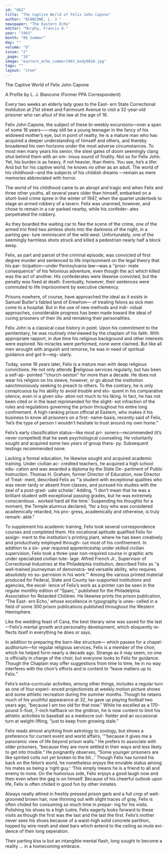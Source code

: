 ```yaml
---
id: "862"
title: "The Captive World of Felix John Capone"
author: "BIANCONE, L. J."
newspaper: "The Eastern Echo"
editor: "Murphy, Francis A."
year: "1963"
month: "06 Summer"
day: ""
volume: "8"
issue: "2"
_page: "16"
image: "eastern_echo_summer1963_body0018.jpg"
tags: ""
layout: "item"
---
```

The 
Captive
World
of
Felix John Capone

A Profile by L. J. Biancone
(Former PPA Correspondent)

Every two weeks an elderly lady goes to the East-
ern State Correctional Institution at 21st street and
Fairmount Avenue to visit a 32-year-old prisoner
who ran afoul of the law at the age of 16.

Felix John Capone, the subject of these bi-weekly
excursions—over a span of some 16 years——may
still be a young teenager in the fancy of his widowed
mother’s eye, but in point of reality, he is a mature
man who has acquired a deeper understanding of
himself and others, and thereby broadened his own
horizons under the most adverse circumstances. To
most men many years his senior, the steel gates of
doom seemingly clang shut behind them with an om-
inous sound of finality. Not so for Felix John. Yet,
his burden is as heavy, if not heavier, than theirs.
You see, he’s a lifer. And but for his captive world,
he knows no other as an adult. The world of his
childhood—and the subjects of his childish dreams
—remain as mere memories abbreviated with
horror.

The world of his childhood came to an abrupt
and tragic end when Felix and three other youths,
all several years older than himself, embarked on a
short-lived crime spree in the winter of 1947, when
the quartet undertook to stage an armed robbery of
a tavern. Felix was unarmed, however, and chose
to remain in a car parked nearby, while his confeder-
ates perpetrated the robbery.

As they boarded the waiting car to flee the scene
of the crime, one of the armed trio fired two aimless
shots into the darkness of the night, in a parting ges-
ture reminiscent of the wild west. Unfortunately,
one of the seemingly harmless shots struck and
killed a pedestrian nearly half a block away.

Felix, as part and parcel of the criminal episode,
was convicted of first degree murder and sentenced
to life imprisonment on the legal theory that his par-
ticipation—under Pennsylvania law—was a ‘‘proxi-
mate consequence" of his felonious adventure, even
though the act which killed was the act of another.
His confederates were likewise convicted, but the
penalty was fixed at death. Eventually, however,
their sentences were commuted to life imprisonment
by executive clemency.

Prisons nowhere, of course, have approached the
ideal as it exists in Samuel Butler's fabled land of
Erewhon— of treating felons as sick men come to a
hospital. But in the use of new methods and indi-
vidual approaches, considerable progress has been
made toward the ideal of curing prisoners of their
ills and remaking their personalities.

Felix John is a classical case history in point.
Upon his commitment to the penitentiary, he was
routinely interviewed by the chaplain of his faith.
With appropriate rapport, in due time his religious
background and other interests were explored. No
miracles were performed, none were claimed. But
like all men wrought with anguish and remorse, he
was in need of spiritual guidance and got it—reg-
ularly.

Today, some 16 years later, Felix is a mature man
with deep religious convictions. He not only attends
religious services regularly, but has been a self-ap-
pointed “‘church-sexton’’ for more than a decade.
He does not wear his religion on his sleeve, however,
or go about the institution sanctimoniously seeking
to preach to others. To the contrary, he is only
conspicuous by his ability to avoid trouble and elo-
quent in his comparative silence, even in a given situ-
ation not much to his liking. In fact, he has not
been cited or in the least reprimanded for the slight-
est infraction of the rules and regulations governing
the prison throughout his entire long confinement.
A high-ranking prison official at Eastern, who
makes it his business to know all prisoners on a first-
name-basis, recently said of Felix, ‘he’s the type of
person I wouldn't hesitate to trust around my own
home.”

Felix’s early classification status—like most pri-
soners—recommended (it’s never compelled) that
he seek psychological counseling. He voluntarily
sought and acquired some two years of group thera-
py. Subsequent testings recommended none.

Lacking a formal education, he likewise sought
and acquired academic training. Under civilian ac-
credited teachers, he acquired a high school edu-
cation and was awarded a diploma by the State De-
partment of Public Instruction. Thomas H. Graham,
former Director of Education, now Director of Treat-
ment, described Felix as “‘a student with exceptional
qualities who was never tardy or absent from classes,
and pursued his studies with the zeal of a post-grad-
uate scholar.’ Adding, “I don’t mean that he was
a brilliant student with exceptional passing grades,
but he was extremely conscientious . worked
hard all the time.’ Suspending his thoughts for a
moment, the Temple alumnus declared, “for a boy
who was considered academically retarded, his pro-
gress, academically and otherwise, is truly remark-
able."

To supplement his academic training, Felix took
several correspondence courses and completed them.
His vocational aptitude qualified Felix for assign-
ment to the institution's printing plant, where he has
been creatively and productively employed through-
out most of his confinement. In addition to a six-
year required apprenticeship under skilled civilian
supervision, Felix took a three-year non-required
course in graphic arts under specialized civilian tute-
lage. Alfred French Jr., Supervisor of Correctional
Industries at the Philadelphia institution, described
Felix as ‘‘a well-trained journeyman of demonstra-
ted versatile ability, who requires absolutely no su-
pervision in his work.”’ Among the various printed
material produced for Federal, State and County
tax-supported institutions and agencies, the excel-
lence of Felix’s work as a printer can be seen in the
regular monthly edition of “Sparc,’’ published for
the Philadelphia Association for Retarded Children.
He likewise prints the prison publication, “The East-
ern Echo,’ whose excellence in typography is unex-
celled in a field of some 300 prison publications
published throughout the Western Hemisphere.

Like the wedding feast of Cana, the best literary
wine was saved for the last—Felix’s mental growth
and personality development, which eloquently re-
flects itself in everything he does or says.

In addition to preparing the barn-like structure—
which passes for a chapel-auditorium—for regular
religious services, Felix is a member of the choir,
which he helped form nearly a decade ago. Strange
as it may seem, no one is officially in charge of the
choir, but everyone looks to Felix for guidance.
Though the Chaplain may offer suggestions from
time to time, he in no way interferes with the choir’s
efforts and is content to “leave matters up to Felix.”

Felix’s extra-curricular activities, among other
things, includes a regular turn as one of four experi-
enced projectionists at weekly motion picture shows
and some athletic recreation during the summer
months. Though he retains much of his youthful
appearance at 32, he gave up playing football two
years ago, “because I am too old for that now.”
While he excelled as a 170-pound 5-foot, 7-inch
halfback on the gridiron, he is now content to limit
his athletic activities to baseball as a mediocre out-
fielder and an occasional turn at weight-lifting, “just
to keep from growing stale.”

Felix reads almost anything from astrology to
zoology, but shows a preference for current event
and world affairs, ‘“‘because it gives me a panoramic
view of life beyond prison walls.’’ He prefers to
associate with older prisoners, “because they are
more settled in their ways and less likely to get into
trouble.” He poignantly observes, “Some younger
prisoners are like spirited colts not yet broken to the
bit...’ Though Felix has turned his back on the
felon’s world, he nonetheless enjoys the enviable
status among his mates as being a ‘right guy.’ ‘This
simply means he is a friend to all and enemy to none.
On the humorous side, Felix enjoys a good laugh now
and then even when the gag is on himself. Because
of his cheerful outlook upon life, Felix is often
chided in good fun by other inmates.

Always neatly attired in freshly pressed prison
garb and a full crop of well-groomed brown hair,
now thinning out with slight traces of gray, Felix is
often chided for consuming so much time in prepar-
ing for his visits. Polishing his shoes to a high lustre,
Felix eagerly looks forward to these visits as though
the first was the last and the last the first. Felix’s
mother never sees his shoes because of a waist-high
solid concrete partition, topped by wire mesh and
steel bars which extend to the ceiling as mute evi-
dence of their long seperation.

Their parting kiss is but an intangible mental
flash, long sought to become a reality ... in a
homecoming embrace.
